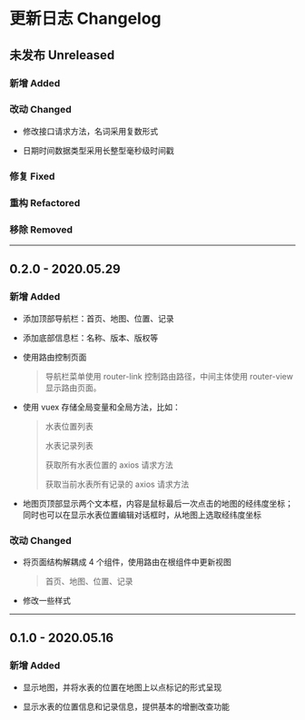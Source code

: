 # 更新日志 Changelog

## 未发布 Unreleased

### 新增 Added

### 改动 Changed

- 修改接口请求方法，名词采用复数形式

- 日期时间数据类型采用长整型毫秒级时间戳

### 修复 Fixed

### 重构 Refactored

### 移除 Removed

---

## 0.2.0 - 2020.05.29

### 新增 Added

- 添加顶部导航栏：首页、地图、位置、记录

- 添加底部信息栏：名称、版本、版权等

- 使用路由控制页面

  > 导航栏菜单使用 router-link 控制路由路径，中间主体使用 router-view 显示路由页面。

- 使用 vuex 存储全局变量和全局方法，比如：

  > 水表位置列表
  >
  > 水表记录列表
  >
  > 获取所有水表位置的 axios 请求方法
  >
  > 获取当前水表所有记录的 axios 请求方法

- 地图页顶部显示两个文本框，内容是鼠标最后一次点击的地图的经纬度坐标；同时也可以在显示水表位置编辑对话框时，从地图上选取经纬度坐标

### 改动 Changed

- 将页面结构解耦成 4 个组件，使用路由在根组件中更新视图

  > 首页、地图、位置、记录

- 修改一些样式

---

## 0.1.0 - 2020.05.16

### 新增 Added

- 显示地图，并将水表的位置在地图上以点标记的形式呈现

- 显示水表的位置信息和记录信息，提供基本的增删改查功能
